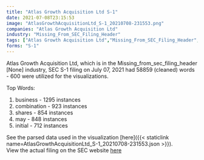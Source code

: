 ```yaml
---
title: "Atlas Growth Acquisition Ltd S-1"
date: 2021-07-08T23:15:53
image: "AtlasGrowthAcquisitionLtd_S-1_20210708-231553.png"
companies: "Atlas Growth Acquisition Ltd"
industry: "Missing_From_SEC_Filing_Header"
tags: ["Atlas Growth Acquisition Ltd","Missing_From_SEC_Filing_Header","07-07-2021","S-1"]
forms: "S-1"
---
```

Atlas Growth Acquisition Ltd, which is in the Missing_from_sec_filing_header [None] industry, SEC S-1 filing on July 07, 2021 had 58859 (cleaned) words - 600 were utilized for the visualizations.

Top Words:
1. business - 1295 instances
2. combination - 923 instances
3. shares - 854 instances
4. may - 848 instances
5. initial - 712 instances


See the parsed data used in the visualization [here]({{< staticlink name=AtlasGrowthAcquisitionLtd_S-1_20210708-231553.json >}}).  
View the actual filing on the SEC website [here](https://www.sec.gov/Archives/edgar/data/1869089/0001193125-21-209989.txt)